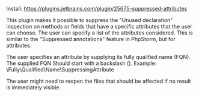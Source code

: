 Install: https://plugins.jetbrains.com/plugin/25675-suppressed-attributes

This plugin makes it possible to suppress the "Unused declaration" inspection on methods or fields that have a specific attributes that the user can choose.
The user can specify a list of the attributes considered.
This is similar to the "Suppressed annotations" feature in PhpStorm, but for attributes.

The user specifies an attribute by supplying its fully qualified name (FQN). The supplied FQN Should start with a backslash (\).
Example: \Fully\Qualified\Name\SuppressingAttribute

The user might need to reopen the files that should be affected if no result is immediately visible.
